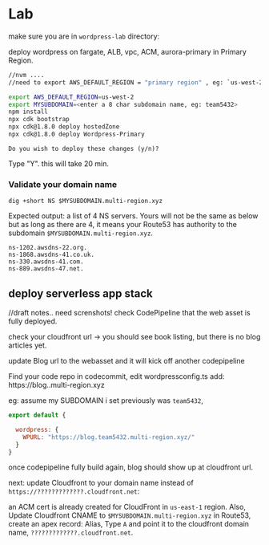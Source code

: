 # Lab 

make sure you are in `wordpress-lab` directory:

deploy wordpress on fargate, ALB, vpc, ACM, aurora-primary in Primary Region.

```bash
//nvm ....
//need to export AWS_DEFAULT_REGION = "primary region" , eg: `us-west-2`, 

export AWS_DEFAULT_REGION=us-west-2
export MYSUBDOMAIN=<enter a 8 char subdomain name, eg: team5432>
npm install
npx cdk bootstrap
npx cdk@1.8.0 deploy hostedZone
npx cdk@1.8.0 deploy Wordpress-Primary

```

```
Do you wish to deploy these changes (y/n)?
```
Type "Y".
this will take 20 min.

### Validate your domain name

```
dig +short NS $MYSUBDOMAIN.multi-region.xyz

```

Expected output: a list of 4 NS servers. Yours will not be the same as below but as long as there are 4, it means your Route53 has authority to the subdomain `$MYSUBDOMAIN.multi-region.xyz`.

```
ns-1202.awsdns-22.org.
ns-1868.awsdns-41.co.uk.
ns-330.awsdns-41.com.
ns-889.awsdns-47.net.
```

## deploy serverless app stack

//draft notes.. need screnshots!
check CodePipeline that the web asset is fully deployed.

check your cloudfront url -> you should see book listing, but there is no blog articles yet.

update Blog url to the webasset and it will kick off another codepipeline

Find your code repo in codecommit, 
edit
wordpressconfig.ts
add:
https://blog.<your subdomain name>.multi-region.xyz

eg:
assume my SUBDOMAIN i set previously was `team5432`,
```javascript
export default {

  wordpress: {
    WPURL: "https://blog.team5432.multi-region.xyz/"
  }
}
```

once codepipeline fully build again, blog should show up at cloudfront url.

next:
update Cloudfront to your domain name instead of `https://?????????????.cloudfront.net`:

an ACM cert is already created for CloudFront in `us-east-1` region.
Also, Update Cloudfront CNAME to `$MYSUBDOMAIN.multi-region.xyz` 
in Route53, create an apex record:
Alias, Type `A` and point it to the cloudfront domain name, `?????????????.cloudfront.net`.





<!-- 
# Useful commands

 * `npm run build`   compile typescript to js
 * `npm run watch`   watch for changes and compile
 * `npm run test`    perform the jest unit tests
 * `cdk deploy`      deploy this stack to your default AWS account/region
 * `cdk diff`        compare deployed stack with current state
 * `cdk synth`       emits the synthesized CloudFormation template
 --require-approval never -->